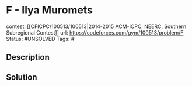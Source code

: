 # F - Ilya Muromets

contest: [[CFICPC/100513/100513|2014-2015 ACM-ICPC, NEERC, Southern Subregional Contest]]
url: https://codeforces.com/gym/100513/problem/F
Status: #UNSOLVED
Tags: #

## Description

## Solution

